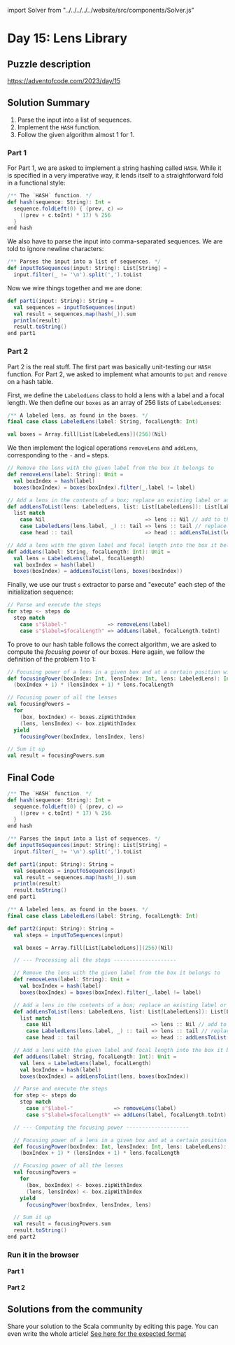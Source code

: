 import Solver from "../../../../../website/src/components/Solver.js"

# Day 15: Lens Library

## Puzzle description

https://adventofcode.com/2023/day/15

## Solution Summary

1. Parse the input into a list of sequences.
2. Implement the `HASH` function.
3. Follow the given algorithm almost 1 for 1.

### Part 1

For Part 1, we are asked to implement a string hashing called `HASH`.
While it is specified in a very imperative way, it lends itself to a straightforward fold in a functional style:

```scala
/** The `HASH` function. */
def hash(sequence: String): Int =
  sequence.foldLeft(0) { (prev, c) =>
    ((prev + c.toInt) * 17) % 256
  }
end hash
```

We also have to parse the input into comma-separated sequences.
We are told to ignore newline characters:

```scala
/** Parses the input into a list of sequences. */
def inputToSequences(input: String): List[String] =
  input.filter(_ != '\n').split(',').toList
```

Now we wire things together and we are done:

```scala
def part1(input: String): String =
  val sequences = inputToSequences(input)
  val result = sequences.map(hash(_)).sum
  println(result)
  result.toString()
end part1
```

### Part 2

Part 2 is the real stuff.
The first part was basically unit-testing our `HASH` function.
For Part 2, we asked to implement what amounts to `put` and `remove` on a hash table.

First, we define the `LabeledLens` class to hold a lens with a label and a focal length.
We then define our `boxes` as an array of 256 lists of `LabeledLens`es:

```scala
/** A labeled lens, as found in the boxes. */
final case class LabeledLens(label: String, focalLength: Int)

val boxes = Array.fill[List[LabeledLens]](256)(Nil)
```

We then implement the logical operations `removeLens` and `addLens`, corresponding to the `-` and `=` steps.

```scala
// Remove the lens with the given label from the box it belongs to
def removeLens(label: String): Unit =
  val boxIndex = hash(label)
  boxes(boxIndex) = boxes(boxIndex).filter(_.label != label)

// Add a lens in the contents of a box; replace an existing label or add to the end
def addLensToList(lens: LabeledLens, list: List[LabeledLens]): List[LabeledLens] =
  list match
    case Nil                                => lens :: Nil // add to the end
    case LabeledLens(lens.label, _) :: tail => lens :: tail // replace
    case head :: tail                       => head :: addLensToList(lens, tail) // keep looking

// Add a lens with the given label and focal length into the box it belongs to, in the right place
def addLens(label: String, focalLength: Int): Unit =
  val lens = LabeledLens(label, focalLength)
  val boxIndex = hash(label)
  boxes(boxIndex) = addLensToList(lens, boxes(boxIndex))
```

Finally, we use our trust `s` extractor to parse and "execute" each step of the initialization sequence:

```scala
// Parse and execute the steps
for step <- steps do
  step match
    case s"$label-"             => removeLens(label)
    case s"$label=$focalLength" => addLens(label, focalLength.toInt)
```

To prove to our hash table follows the correct algorithm, we are asked to compute the *focusing power* of our boxes.
Here again, we follow the definition of the problem 1 to 1:

```scala
// Focusing power of a lens in a given box and at a certain position within that box
def focusingPower(boxIndex: Int, lensIndex: Int, lens: LabeledLens): Int =
  (boxIndex + 1) * (lensIndex + 1) * lens.focalLength

// Focusing power of all the lenses
val focusingPowers =
  for
    (box, boxIndex) <- boxes.zipWithIndex
    (lens, lensIndex) <- box.zipWithIndex
  yield
    focusingPower(boxIndex, lensIndex, lens)

// Sum it up
val result = focusingPowers.sum
```

## Final Code

```scala
/** The `HASH` function. */
def hash(sequence: String): Int =
  sequence.foldLeft(0) { (prev, c) =>
    ((prev + c.toInt) * 17) % 256
  }
end hash

/** Parses the input into a list of sequences. */
def inputToSequences(input: String): List[String] =
  input.filter(_ != '\n').split(',').toList

def part1(input: String): String =
  val sequences = inputToSequences(input)
  val result = sequences.map(hash(_)).sum
  println(result)
  result.toString()
end part1

/** A labeled lens, as found in the boxes. */
final case class LabeledLens(label: String, focalLength: Int)

def part2(input: String): String =
  val steps = inputToSequences(input)

  val boxes = Array.fill[List[LabeledLens]](256)(Nil)

  // --- Processing all the steps --------------------

  // Remove the lens with the given label from the box it belongs to
  def removeLens(label: String): Unit =
    val boxIndex = hash(label)
    boxes(boxIndex) = boxes(boxIndex).filter(_.label != label)

  // Add a lens in the contents of a box; replace an existing label or add to the end
  def addLensToList(lens: LabeledLens, list: List[LabeledLens]): List[LabeledLens] =
    list match
      case Nil                                => lens :: Nil // add to the end
      case LabeledLens(lens.label, _) :: tail => lens :: tail // replace
      case head :: tail                       => head :: addLensToList(lens, tail) // keep looking

  // Add a lens with the given label and focal length into the box it belongs to, in the right place
  def addLens(label: String, focalLength: Int): Unit =
    val lens = LabeledLens(label, focalLength)
    val boxIndex = hash(label)
    boxes(boxIndex) = addLensToList(lens, boxes(boxIndex))

  // Parse and execute the steps
  for step <- steps do
    step match
      case s"$label-"             => removeLens(label)
      case s"$label=$focalLength" => addLens(label, focalLength.toInt)

  // --- Computing the focusing power --------------------

  // Focusing power of a lens in a given box and at a certain position within that box
  def focusingPower(boxIndex: Int, lensIndex: Int, lens: LabeledLens): Int =
    (boxIndex + 1) * (lensIndex + 1) * lens.focalLength

  // Focusing power of all the lenses
  val focusingPowers =
    for
      (box, boxIndex) <- boxes.zipWithIndex
      (lens, lensIndex) <- box.zipWithIndex
    yield
      focusingPower(boxIndex, lensIndex, lens)

  // Sum it up
  val result = focusingPowers.sum
  result.toString()
end part2
```

### Run it in the browser

#### Part 1

<Solver puzzle="day15-part1" year="2023"/>

#### Part 2

<Solver puzzle="day15-part2" year="2023"/>

## Solutions from the community

Share your solution to the Scala community by editing this page.
You can even write the whole article! [See here for the expected format](https://github.com/scalacenter/scala-advent-of-code/discussions/424)
